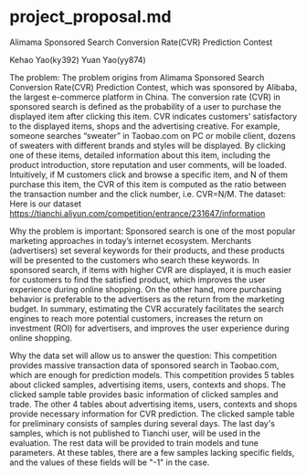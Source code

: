 # project_proposal.md
Alimama Sponsored Search Conversion Rate(CVR) Prediction Contest


Kehao Yao(ky392) Yuan Yao(yy874)

The problem:
The problem origins from Alimama Sponsored Search Conversion Rate(CVR) Prediction Contest, which was sponsored by Alibaba, the largest e-commerce platform in China. 
The conversion rate (CVR) in sponsored search is defined as the probability of a user to purchase the displayed item after clicking this item. CVR indicates customers’ satisfactory to the displayed items, shops and the advertising creative. For example, someone searches “sweater” in Taobao.com on PC or mobile client, dozens of sweaters with different brands and styles will be displayed. By clicking one of these items, detailed information about this item, including the product introduction, store reputation and user comments, will be loaded. Intuitively, if M customers click and browse a specific item, and N of them purchase this item, the CVR of this item is computed as the ratio between the transaction number and the click number, i.e. CVR=N/M.
The dataset:
Here is our dataset 
https://tianchi.aliyun.com/competition/entrance/231647/information

Why the problem is important:
Sponsored search is one of the most popular marketing approaches in today’s internet ecosystem. Merchants (advertisers) set several keywords for their products, and these products will be presented to the customers who search these keywords. 
In sponsored search, if items with higher CVR are displayed, it is much easier for customers to find the satisfied product, which improves the user experience during online shopping. On the other hand, more purchasing behavior is preferable to the advertisers as the return from the marketing budget. In summary, estimating the CVR accurately facilitates the search engines to reach more potential customers, increases the return on investment (ROI) for advertisers, and improves the user experience during online shopping.

Why the data set will allow us to answer the question:
This competition provides massive transaction data of sponsored search in Taobao.com, which are enough for prediction models.
This competition provides 5 tables about clicked samples, advertising items, users, contexts and shops. The clicked sample table provides basic information of clicked samples and trade. The other 4 tables about advertising items, users, contexts and shops provide necessary information for CVR prediction.
The clicked sample table for preliminary consists of samples during several days.
The last day's samples, which is not published to Tianchi user, will be used in the evaluation. The rest data will be provided to train models and tune parameters.
At these tables, there are a few samples lacking specific fields, and the values of these fields will be "-1" in the case.

